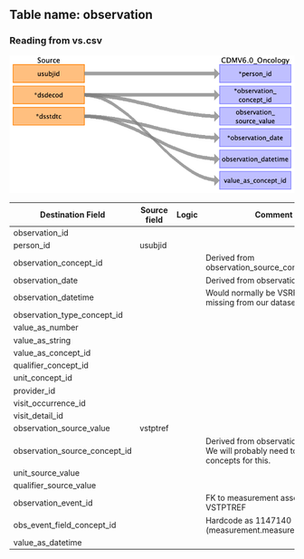 ## Table name: observation

### Reading from vs.csv

![](md_files/image2.png)

| Destination Field | Source field | Logic | Comment field |
| --- | --- | --- | --- |
| observation_id |  |  |  |
| person_id | usubjid |  |  |
| observation_concept_id |  |  | Derived from observation_source_concept_id |
| observation_date |  |  | Derived from observation_datetime |
| observation_datetime |  |  | Would normally be VSRFTDTC, but it's missing from our dataset. |
| observation_type_concept_id |  |  |  |
| value_as_number |  |  |  |
| value_as_string |  |  |  |
| value_as_concept_id |  |  |  |
| qualifier_concept_id |  |  |  |
| unit_concept_id |  |  |  |
| provider_id |  |  |  |
| visit_occurrence_id |  |  |  |
| visit_detail_id |  |  |  |
| observation_source_value | vstptref |  |  |
| observation_source_concept_id |  |  | Derived from observation_source_value.  We will probably need to make custom concepts for this. |
| unit_source_value |  |  |  |
| qualifier_source_value |  |  |  |
| observation_event_id |  |  | FK to measurement associated with VSTPTREF |
| obs_event_field_concept_id |  |  | Hardcode as 1147140 (measurement.measurement_concept_id) |
| value_as_datetime |  |  |  |

